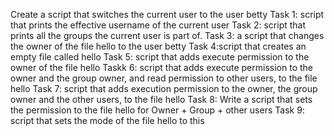 Create a script that switches the current user to the user betty
Task 1: script that prints the effective username of the current user
Task 2: script that prints all the groups the current user is part of.
Task 3: a script that changes the owner of the file hello to the user betty
Task 4:script that creates an empty file called hello
Task 5: script that adds execute permission to the owner of the file hello
Taskk 6: script that adds execute permission to the owner and the group owner, and read permission to other users, to the file hello
Task 7: script that adds execution permission to the owner, the group owner and the other users, to the file hello
Task 8: Write a script that sets the permission to the file hello for Owner + Group + other users
Task 9: script that sets the mode of the file hello to this
